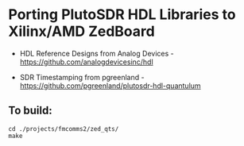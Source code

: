 
# Porting PlutoSDR HDL Libraries to Xilinx/AMD ZedBoard

* HDL Reference Designs from Analog Devices - https://github.com/analogdevicesinc/hdl

* SDR Timestamping from pgreenland - https://github.com/pgreenland/plutosdr-hdl-quantulum

## To build:
```
cd ./projects/fmcomms2/zed_qts/
make
```
